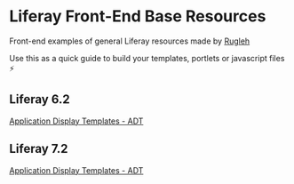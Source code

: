 # Liferay Front-End Base Resources 

Front-end examples of general Liferay resources made by [Rugleh](https://github.com/Rugleh/)

Use this as a quick guide to build your templates, portlets or javascript files ⚡

## Liferay 6.2 
[Application Display Templates - ADT](https://github.com/Rugleh/Liferay/blob/main/Liferay-6.2/ADT.vm)

## Liferay 7.2
[Application Display Templates - ADT](https://github.com/Rugleh/Liferay/blob/main/Liferay-7.2/ADT.ftl)
